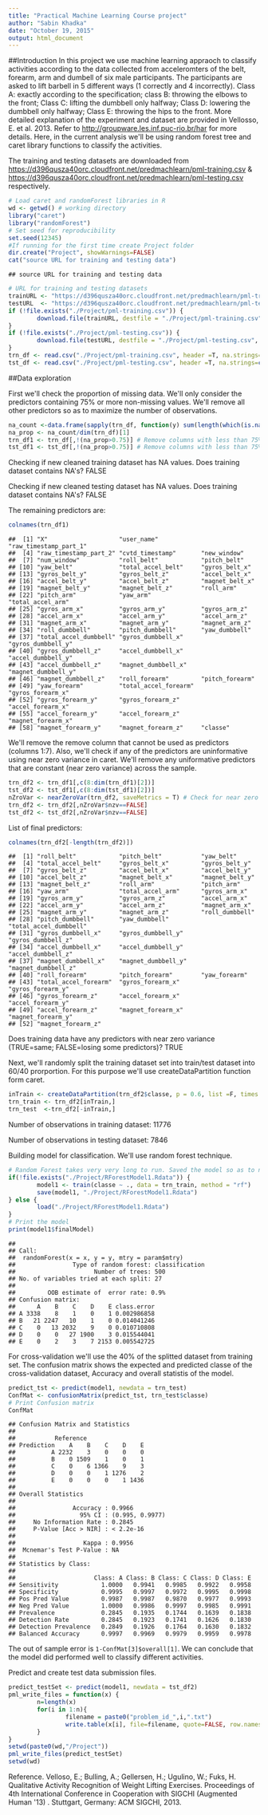 ```yaml
---
title: "Practical Machine Learning Course project"
author: "Sabin Khadka"
date: "October 19, 2015"
output: html_document
---
```


##Introduction
In this project we use machine learning appraoch to classify activities according to the data collected from acceleromters of the belt, forearm, arm and dumbell of six male participants. The participants are asked to lift barbell in 5 different ways (1 correctly and 4 incorrectly). Class A: exactly according to the specification; class B: throwing the elbows to the front; Class C: lifting the dumbbell only halfway; Class D: lowering the dumbbell only halfway; Class E: throwing the hips to the front. More detailed explanation of the experiment and dataset are provided in Vellosso, E. et al. 2013. Refer to http://groupware.les.inf.puc-rio.br/har for more details. Here, in the current analysis we'll be using random forest tree and caret library functions to classify the activities. 

The training and testing datasets are downloaded from https://d396qusza40orc.cloudfront.net/predmachlearn/pml-training.csv & https://d396qusza40orc.cloudfront.net/predmachlearn/pml-testing.csv respectively.



```r
# Load caret and randomForest libraries in R
wd <- getwd() # working directory
library("caret")
library("randomForest")
# Set seed for reproducibility
set.seed(12345)
#If running for the first time create Project folder
dir.create("Project", showWarnings=FALSE)
cat("source URL for training and testing data")
```

```
## source URL for training and testing data
```

```r
# URL for training and testing datasets
trainURL <- "https://d396qusza40orc.cloudfront.net/predmachlearn/pml-training.csv"
testURL  <- "https://d396qusza40orc.cloudfront.net/predmachlearn/pml-testing.csv"
if (!file.exists("./Project/pml-training.csv")) {
        download.file(trainURL, destfile = "./Project/pml-training.csv", method = "curl")  
}
if (!file.exists("./Project/pml-testing.csv")) {
        download.file(testURL, destfile = "./Project/pml-testing.csv", method = "curl") 
}
trn_df <- read.csv("./Project/pml-training.csv", header =T, na.strings=c("NA",""))
tst_df <- read.csv("./Project/pml-testing.csv", header =T, na.strings=c("NA",""))
```

##Data exploration

First we'll check the proportion of missing data. We'll only consider the predictors containing 75% or more non-missing values. We'll remove all other predictors so as to maximize the number of observations.


```r
na_count <-data.frame(sapply(trn_df, function(y) sum(length(which(is.na(y))))))
na_prop <- na_count/dim(trn_df)[1]
trn_df1 <- trn_df[,!(na_prop>0.75)] # Remove columns with less than 75% of the valid data in training set
tst_df1 <- tst_df[,!(na_prop>0.75)] # Remove columns with less than 75% of the valid data in training set
```

Checking if new cleaned training dataset has NA values. Does training dataset contains NA's? FALSE

Checking if new cleaned testing dataset has NA values. Does training dataset contains NA's? FALSE

The remaining predictors are:


```r
colnames(trn_df1)
```

```
##  [1] "X"                    "user_name"            "raw_timestamp_part_1"
##  [4] "raw_timestamp_part_2" "cvtd_timestamp"       "new_window"          
##  [7] "num_window"           "roll_belt"            "pitch_belt"          
## [10] "yaw_belt"             "total_accel_belt"     "gyros_belt_x"        
## [13] "gyros_belt_y"         "gyros_belt_z"         "accel_belt_x"        
## [16] "accel_belt_y"         "accel_belt_z"         "magnet_belt_x"       
## [19] "magnet_belt_y"        "magnet_belt_z"        "roll_arm"            
## [22] "pitch_arm"            "yaw_arm"              "total_accel_arm"     
## [25] "gyros_arm_x"          "gyros_arm_y"          "gyros_arm_z"         
## [28] "accel_arm_x"          "accel_arm_y"          "accel_arm_z"         
## [31] "magnet_arm_x"         "magnet_arm_y"         "magnet_arm_z"        
## [34] "roll_dumbbell"        "pitch_dumbbell"       "yaw_dumbbell"        
## [37] "total_accel_dumbbell" "gyros_dumbbell_x"     "gyros_dumbbell_y"    
## [40] "gyros_dumbbell_z"     "accel_dumbbell_x"     "accel_dumbbell_y"    
## [43] "accel_dumbbell_z"     "magnet_dumbbell_x"    "magnet_dumbbell_y"   
## [46] "magnet_dumbbell_z"    "roll_forearm"         "pitch_forearm"       
## [49] "yaw_forearm"          "total_accel_forearm"  "gyros_forearm_x"     
## [52] "gyros_forearm_y"      "gyros_forearm_z"      "accel_forearm_x"     
## [55] "accel_forearm_y"      "accel_forearm_z"      "magnet_forearm_x"    
## [58] "magnet_forearm_y"     "magnet_forearm_z"     "classe"
```

We'll remove the remove column that cannot be used as predictors (columns 1:7). Also, we'll check if any of the predictors are uninformative using near zero variance in caret. We'll remove any uniformative predictors that are constant (near zero variance) across the sample. 


```r
trn_df2 <- trn_df1[,c(8:dim(trn_df1)[2])]
tst_df2 <- tst_df1[,c(8:dim(tst_df1)[2])]
nZroVar <- nearZeroVar(trn_df2, saveMetrics = T) # Check for near zero variance predictors
trn_df2 <- trn_df2[,nZroVar$nzv==FALSE]
tst_df2 <- tst_df2[,nZroVar$nzv==FALSE]
```

List of final predictors:


```r
colnames(trn_df2[-length(trn_df2)])
```

```
##  [1] "roll_belt"            "pitch_belt"           "yaw_belt"            
##  [4] "total_accel_belt"     "gyros_belt_x"         "gyros_belt_y"        
##  [7] "gyros_belt_z"         "accel_belt_x"         "accel_belt_y"        
## [10] "accel_belt_z"         "magnet_belt_x"        "magnet_belt_y"       
## [13] "magnet_belt_z"        "roll_arm"             "pitch_arm"           
## [16] "yaw_arm"              "total_accel_arm"      "gyros_arm_x"         
## [19] "gyros_arm_y"          "gyros_arm_z"          "accel_arm_x"         
## [22] "accel_arm_y"          "accel_arm_z"          "magnet_arm_x"        
## [25] "magnet_arm_y"         "magnet_arm_z"         "roll_dumbbell"       
## [28] "pitch_dumbbell"       "yaw_dumbbell"         "total_accel_dumbbell"
## [31] "gyros_dumbbell_x"     "gyros_dumbbell_y"     "gyros_dumbbell_z"    
## [34] "accel_dumbbell_x"     "accel_dumbbell_y"     "accel_dumbbell_z"    
## [37] "magnet_dumbbell_x"    "magnet_dumbbell_y"    "magnet_dumbbell_z"   
## [40] "roll_forearm"         "pitch_forearm"        "yaw_forearm"         
## [43] "total_accel_forearm"  "gyros_forearm_x"      "gyros_forearm_y"     
## [46] "gyros_forearm_z"      "accel_forearm_x"      "accel_forearm_y"     
## [49] "accel_forearm_z"      "magnet_forearm_x"     "magnet_forearm_y"    
## [52] "magnet_forearm_z"
```

Does training data have any predictors with near zero variance (TRUE=same; FALSE=losing some predictors)? TRUE

Next, we'll randomly split the training dataset set into train/test dataset into 60/40 prorportion. For this purpose we'll use createDataPartition function form caret. 


```r
inTrain <- createDataPartition(trn_df2$classe, p = 0.6, list =F, times =1)
trn_train <- trn_df2[inTrain,]
trn_test  <-trn_df2[-inTrain,]
```

Number of observations in training dataset: 11776

Number of observations in testing dataset: 7846

Building model for classification. We'll use random forest technique.


```r
# Random Forest takes very very long to run. Saved the model so as to no need to run next time. 
if(!file.exists("./Project/RForestModel1.Rdata")) {
        model1 <- train(classe ~ ., data = trn_train, method = "rf")
        save(model1, "./Project/RForestModel1.Rdata")
} else {
        load("./Project/RForestModel1.Rdata")
}
# Print the model
print(model1$finalModel)
```

```
## 
## Call:
##  randomForest(x = x, y = y, mtry = param$mtry) 
##                Type of random forest: classification
##                      Number of trees: 500
## No. of variables tried at each split: 27
## 
##         OOB estimate of  error rate: 0.9%
## Confusion matrix:
##      A    B    C    D    E class.error
## A 3338    8    1    0    1 0.002986858
## B   21 2247   10    1    0 0.014041246
## C    0   13 2032    9    0 0.010710808
## D    0    0   27 1900    3 0.015544041
## E    0    2    3    7 2153 0.005542725
```

For cross-validation we'll use the 40% of the splitted dataset from training set. The confusion matrix shows the expected and predicted classe of the cross-validation dataset, Accuracy and overall statistis of the model.



```r
predict_tst <- predict(model1, newdata = trn_test) 
ConfMat <- confusionMatrix(predict_tst, trn_test$classe)
# Print Confusion matrix
ConfMat
```

```
## Confusion Matrix and Statistics
## 
##           Reference
## Prediction    A    B    C    D    E
##          A 2232    3    0    0    0
##          B    0 1509    1    0    1
##          C    0    6 1366    9    3
##          D    0    0    1 1276    2
##          E    0    0    0    1 1436
## 
## Overall Statistics
##                                          
##                Accuracy : 0.9966         
##                  95% CI : (0.995, 0.9977)
##     No Information Rate : 0.2845         
##     P-Value [Acc > NIR] : < 2.2e-16      
##                                          
##                   Kappa : 0.9956         
##  Mcnemar's Test P-Value : NA             
## 
## Statistics by Class:
## 
##                      Class: A Class: B Class: C Class: D Class: E
## Sensitivity            1.0000   0.9941   0.9985   0.9922   0.9958
## Specificity            0.9995   0.9997   0.9972   0.9995   0.9998
## Pos Pred Value         0.9987   0.9987   0.9870   0.9977   0.9993
## Neg Pred Value         1.0000   0.9986   0.9997   0.9985   0.9991
## Prevalence             0.2845   0.1935   0.1744   0.1639   0.1838
## Detection Rate         0.2845   0.1923   0.1741   0.1626   0.1830
## Detection Prevalence   0.2849   0.1926   0.1764   0.1630   0.1832
## Balanced Accuracy      0.9997   0.9969   0.9979   0.9959   0.9978
```

The out of sample error is `1-ConfMat[3]$overall[1]`. We can conclude that the model did performed well to classify different activities.

Predict and create test data submission files.


```r
predict_testSet <- predict(model1, newdata = tst_df2) 
pml_write_files = function(x) {
        n=length(x)
        for(i in 1:n){
                filename = paste0("problem_id_",i,".txt")
                write.table(x[i], file=filename, quote=FALSE, row.names=FALSE, col.names=FALSE)
        }
}
setwd(paste0(wd,"/Project"))
pml_write_files(predict_testSet)
setwd(wd)
```
Reference. Velloso, E.; Bulling, A.; Gellersen, H.; Ugulino, W.; Fuks, H. Qualitative Activity Recognition of Weight Lifting Exercises. Proceedings of 4th International Conference in Cooperation with SIGCHI (Augmented Human '13) . Stuttgart, Germany: ACM SIGCHI, 2013.
